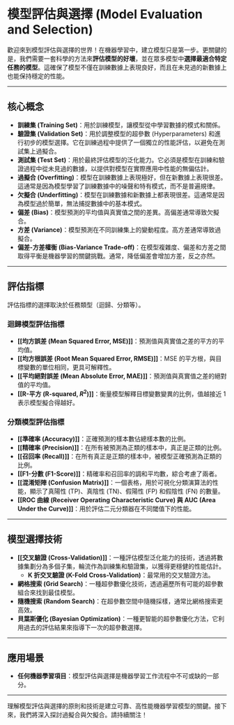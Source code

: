 # 模型評估與選擇 (Model Evaluation and Selection)

歡迎來到模型評估與選擇的世界！在機器學習中，建立模型只是第一步。更關鍵的是，我們需要一套科學的方法來**評估模型的好壞**，並在眾多模型中**選擇最適合特定任務的模型**。這確保了模型不僅在訓練數據上表現良好，而且在未見過的新數據上也能保持穩定的性能。

---

## 核心概念

*   **訓練集 (Training Set)**：用於訓練模型，讓模型從中學習數據的模式和關係。
*   **驗證集 (Validation Set)**：用於調整模型的超參數 (Hyperparameters) 和進行初步的模型選擇。它在訓練過程中提供了一個獨立的性能評估，以避免在測試集上過擬合。
*   **測試集 (Test Set)**：用於最終評估模型的泛化能力。它必須是模型在訓練和驗證過程中從未見過的數據，以提供對模型在實際應用中性能的無偏估計。
*   **過擬合 (Overfitting)**：模型在訓練數據上表現極好，但在新數據上表現很差。這通常是因為模型學習了訓練數據中的噪聲和特有模式，而不是普遍規律。
*   **欠擬合 (Underfitting)**：模型在訓練數據和新數據上都表現很差。這通常是因為模型過於簡單，無法捕捉數據中的基本模式。
*   **偏差 (Bias)**：模型預測的平均值與真實值之間的差異。高偏差通常導致欠擬合。
*   **方差 (Variance)**：模型預測在不同訓練集上的變動程度。高方差通常導致過擬合。
*   **偏差-方差權衡 (Bias-Variance Trade-off)**：在模型複雜度、偏差和方差之間取得平衡是機器學習的關鍵挑戰。通常，降低偏差會增加方差，反之亦然。

---

## 評估指標

評估指標的選擇取決於任務類型（迴歸、分類等）。

### 迴歸模型評估指標

*   **[[均方誤差 (Mean Squared Error, MSE)]]**：預測值與真實值之差的平方的平均值。
*   **[[均方根誤差 (Root Mean Squared Error, RMSE)]]**：MSE 的平方根，與目標變數的單位相同，更具可解釋性。
*   **[[平均絕對誤差 (Mean Absolute Error, MAE)]]**：預測值與真實值之差的絕對值的平均值。
*   **[[R-平方 (R-squared, $R^2$)]]**：衡量模型解釋目標變數變異的比例，值越接近 1 表示模型擬合得越好。

### 分類模型評估指標

*   **[[準確率 (Accuracy)]]**：正確預測的樣本數佔總樣本數的比例。
*   **[[精確率 (Precision)]]**：在所有被預測為正類的樣本中，真正是正類的比例。
*   **[[召回率 (Recall)]]**：在所有真正是正類的樣本中，被模型正確預測為正類的比例。
*   **[[F1-分數 (F1-Score)]]**：精確率和召回率的調和平均數，綜合考慮了兩者。
*   **[[混淆矩陣 (Confusion Matrix)]]**：一個表格，用於可視化分類演算法的性能，顯示了真陽性 (TP)、真陰性 (TN)、假陽性 (FP) 和假陰性 (FN) 的數量。
*   **[[ROC 曲線 (Receiver Operating Characteristic Curve) 與 AUC (Area Under the Curve)]]**：用於評估二元分類器在不同閾值下的性能。

---

## 模型選擇技術

*   **[[交叉驗證 (Cross-Validation)]]**：一種評估模型泛化能力的技術，透過將數據集劃分為多個子集，輪流作為訓練集和驗證集，以獲得更穩健的性能估計。
    *   **K 折交叉驗證 (K-Fold Cross-Validation)**：最常用的交叉驗證方法。
*   **網格搜索 (Grid Search)**：一種超參數優化技術，透過遍歷所有可能的超參數組合來找到最佳模型。
*   **隨機搜索 (Random Search)**：在超參數空間中隨機採樣，通常比網格搜索更高效。
*   **貝葉斯優化 (Bayesian Optimization)**：一種更智能的超參數優化方法，它利用過去的評估結果來指導下一次的超參數選擇。

---

## 應用場景

*   **任何機器學習項目**：模型評估與選擇是機器學習工作流程中不可或缺的一部分。

---

理解模型評估與選擇的原則和技術是建立可靠、高性能機器學習模型的關鍵。接下來，我們將深入探討過擬合與欠擬合。請持續關注！
